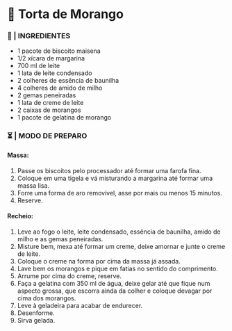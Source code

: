 # 🍓 Torta de Morango

### 🛒 | INGREDIENTES

- 1 pacote de biscoito maisena
- 1/2 xícara de margarina
- 700 ml de leite
- 1 lata de leite condensado
- 2 colheres de essência de baunilha
- 4 colheres de amido de milho
- 2 gemas peneiradas
- 1 lata de creme de leite
- 2 caixas de morangos
- 1 pacote de gelatina de morango

### ⏳ | MODO DE PREPARO

#### **Massa:**

1. Passe os biscoitos pelo processador até formar uma farofa fina.
2. Coloque em uma tigela e vá misturando a margarina até formar uma massa lisa.
3. Forre uma forma de aro removível, asse por mais ou menos 15 minutos.
4. Reserve.

#### Recheio:

1. Leve ao fogo o leite, leite condensado, essência de baunilha, amido de milho e as gemas peneiradas.
2. Misture bem, mexa até formar um creme, deixe amornar e junte o creme de leite.
3. Coloque o creme na forma por cima da massa já assada.
4. Lave bem os morangos e pique em fatias no sentido do comprimento.
5. Arrume por cima do creme, reserve.
6. Faça a gelatina com 350 ml de água, deixe gelar até que fique num aspecto grossa, que escorra ainda da colher e coloque devagar por cima dos morangos.
7. Leve à geladeira para acabar de endurecer.
8. Desenforme.
9. Sirva gelada.